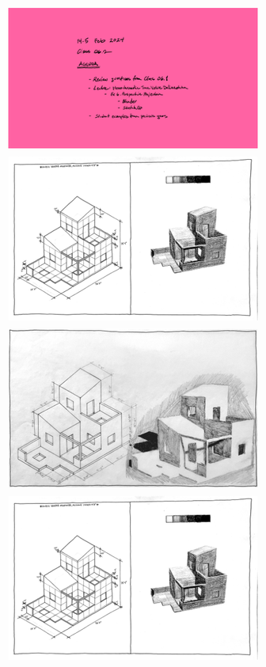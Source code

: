![Today's Agenda](images/240214-5_062.png)


![](images/Assignment_08_Above_Average.png)

![](images/Assignment_08_Average.png)

![](images/Assignment_08_Above_Average.png)

